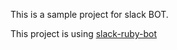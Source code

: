 This is a sample project for slack BOT.

This project is using [slack-ruby-bot](https://github.com/dblock/slack-ruby-bot)
